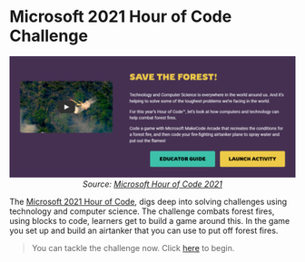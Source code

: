 # Microsoft 2021 Hour of Code Challenge

<p align="center"> <img alt="Hour of Code 2020" src="../../assets/HOC-2021.png" width="600px" /><br><em>Source: <a href="https://arcade.makecode.com/hour-of-code-2021">Microsoft Hour of Code 2021</a></em></p>

The [Microsoft 2021 Hour of Code](https://arcade.makecode.com/hour-of-code-2020), digs deep into solving challenges using technology and computer science. The challenge combats forest fires, using blocks to code, learners get to build a game around this. In the game you set up and build an airtanker that you can use to put off forest fires.

> You can tackle the challenge now. Click [here](https://arcade.makecode.com/--skillmap#docs:/skillmap/forest) to begin.